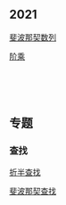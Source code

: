 

## 2021

[斐波那契数列](./202103/FibonacciSequence.js)

[阶乘](./202103/Factorial.js)

<br>
<br>
<br>


## 专题

### 查找

[折半查找](./202103/halfSearch.js)


[斐波那契查找](./202103/FibonacciSearch.js)


